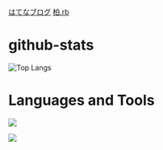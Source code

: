 [はてなブログ](https://hisakit.hatenablog.com)
[柏.rb](https://kashiwarb.connpass.com/)

# github-stats
  ![Top Langs](https://github-readme-stats.vercel.app/api/top-langs/?username=tomitahisaki&langs_count=10&theme=dark)

 # Languages and Tools
  <p align="left">
  <a href="https://skillicons.dev">
    <img src="https://skillicons.dev/icons?i=js,ts,react,vue,ruby,rails,linux" />
  </a>
</p>
  <p align="left">
  <a href="https://skillicons.dev">
    <img src="https://skillicons.dev/icons?i=vscode,neovim,figma,raspberrypi" />
  </a>
</p>
